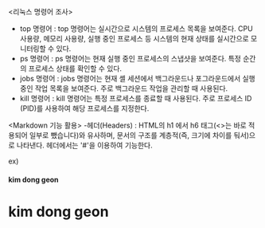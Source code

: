 <리눅스 명령어 조사>
- top 명령어 : top 명령어는 실시간으로 시스템의 프로세스 목록을 보여준다. CPU 사용량, 메모리 사용량, 실행 중인 프로세스 등 시스템의 현재 상태를 실시간으로 모니터링할 수 있다.
- ps 명령어 : ps 명령어는 현재 실행 중인 프로세스의 스냅샷을 보여준다. 특정 순간의 프로세스 상태를 확인할 수 있다.
- jobs 명령어 : jobs 명령어는 현재 셸 세션에서 백그라운드나 포그라운드에서 실행 중인 작업 목록을 보여준다. 주로 백그라운드 작업을 관리할 때 사용된다.
- kill 명령어 : kill 명령어는 특정 프로세스를 종료할 때 사용된다. 주로 프로세스 ID (PID)를 사용하여 해당 프로세스를 지정한다.

<Markdown 기능 활용>
-헤더(Headers) : HTML의 h1 에서 h6 태그(<>는 바로 적용되어 일부로 뺐습니다)와 유사하며, 문서의 구조를 계층적(즉, 크기에 차이를 둬서)으로 나타낸다. 헤더에서는 '#'을 이용하여 기능한다.


ex)
#### kim dong geon 
# kim dong geon

